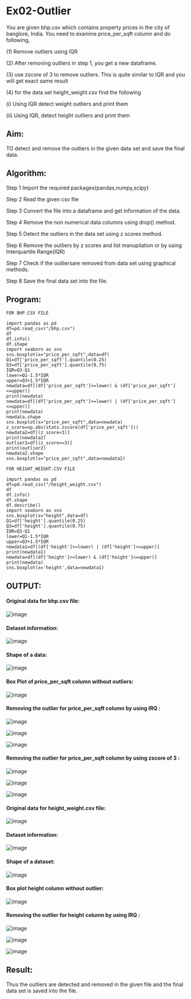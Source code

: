 # Ex02-Outlier
You are given bhp.csv which contains property prices in the city of banglore, India. You need to examine price_per_sqft column and do following,

(1) Remove outliers using IQR

(2) After removing outliers in step 1, you get a new dataframe.

(3) use zscore of 3 to remove outliers. This is quite similar to IQR and you will get exact same result

(4) for the data set height_weight.csv find the following

(i) Using IQR detect weight outliers and print them

(ii) Using IQR, detect height outliers and print them

## Aim:
TO detect and remove the outliers in the given data set and save the final data.

## Algorithm:
Step 1
Import the required packages(pandas,numpy,scipy)

Step 2
Read the given csv file

Step 3
Convert the file into a dataframe and get information of the data.

Step 4
Remove the non numerical data columns using drop() method.

Step 5
Detect the outliers in the data set using z scores method.

Step 6
Remove the outliers by z scores and list manupilation or by using Interquartile Range(IQR)

Step 7
Check if the outliersare removed from data set using graphical methods.

Step 8
Save the final data set into the file.

## Program:
```
FOR BHP.CSV FILE

import pandas as pd
df=pd.read_csv("/bhp.csv")
df
df.info()
df.shape
import seaborn as sns
sns.boxplot(x="price_per_sqft",data=df)
Q1=df['price_per_sqft'].quantile(0.25)
Q3=df['price_per_sqft'].quantile(0.75)
IQR=Q3-Q1
lower=Q1-1.5*IQR
upper=Q3+1.5*IQR
newdata=df[(df['price_per_sqft']>=lower) & (df['price_per_sqft']<=upper)]
print(newdata)
newdata=df[(df['price_per_sqft']>=lower) | (df['price_per_sqft']<=upper)]
print(newdata)
newdata.shape
sns.boxplot(x="price_per_sqft",data=newdata)
z_score=np.abs(stats.zscore(df['price_per_sqft']))
newdata2=df[(z_score<3)]
print(newdata2)
outlier2=df[(z_score>=3)]
print(outlier2)
newdata2.shape
sns.boxplot(x="price_per_sqft",data=newdata2)

FOR HEIGHT_WEIGHT.CSV FILE

import pandas as pd
df=pd.read_csv("/height_weight.csv")
df
df.info()
df.shape
df.describe()
import seaborn as sns
sns.boxplot(x="height",data=df)
Q1=df['height'].quantile(0.25)
Q3=df['height'].quantile(0.75)
IQR=Q3-Q1
lower=Q1-1.5*IQR
upper=Q3+1.5*IQR
newdata1=df[(df['height']>=lower) | (df['height']<=upper)]
print(newdata1)
newdata=df[(df['height']>=lower) & (df['height']<=upper)]
print(newdata)
sns.boxplot(x='height',data=newdata1)
```
## OUTPUT:
#### Original data for bhp.csv file:
 
![image](https://github.com/Yuvaranithulasingam/ODD2023---Datascience---Ex-02/assets/121418522/e10bb3a9-b641-4ee7-9723-5d1d7984efdd)

#### Dataset information:
 
![image](https://github.com/Yuvaranithulasingam/ODD2023---Datascience---Ex-02/assets/121418522/38816f72-8267-4668-aebf-464ae59fd67d)

#### Shape of a data:

![image](https://github.com/Yuvaranithulasingam/ODD2023---Datascience---Ex-02/assets/121418522/72a124a8-9cd1-4569-ad2a-175e705614bb)

#### Box Plot of price_per_sqft column without outliers:

![image](https://github.com/Yuvaranithulasingam/ODD2023---Datascience---Ex-02/assets/121418522/5d30f29b-5895-4283-8a15-e5911b4a5273)

#### Removing the outlier for price_per_sqft column by using IRQ :

![image](https://github.com/Yuvaranithulasingam/ODD2023---Datascience---Ex-02/assets/121418522/3315b091-1878-4bf7-af46-22b902dac0a3)

![image](https://github.com/Yuvaranithulasingam/ODD2023---Datascience---Ex-02/assets/121418522/08eb1088-795a-4faa-9326-ee538b403456)

![image](https://github.com/Yuvaranithulasingam/ODD2023---Datascience---Ex-02/assets/121418522/235388ed-c469-46d3-a453-49c7015f80c8)

#### Removing the outlier for price_per_sqft column by using zscore of 3 :

![image](https://github.com/Yuvaranithulasingam/ODD2023---Datascience---Ex-02/assets/121418522/38140855-ea08-4740-93b0-5fd1d6930dd1)

![image](https://github.com/Yuvaranithulasingam/ODD2023---Datascience---Ex-02/assets/121418522/567ca3e2-74cd-411f-abf7-24c3a9f482b7)

![image](https://github.com/Yuvaranithulasingam/ODD2023---Datascience---Ex-02/assets/121418522/06ff570b-b0db-47ae-a8ab-b5146da18ebd)

#### Original data for height_weight.csv file:

![image](https://github.com/Yuvaranithulasingam/ODD2023---Datascience---Ex-02/assets/121418522/735932f9-58ed-446e-9d5a-5474a606af2c)

#### Dataset information:

![image](https://github.com/Yuvaranithulasingam/ODD2023---Datascience---Ex-02/assets/121418522/a6a5b7f0-56b6-4cd5-8472-271a755689c6)

#### Shape of a dataset:

![image](https://github.com/Yuvaranithulasingam/ODD2023---Datascience---Ex-02/assets/121418522/c330aa96-2008-4a4a-ac91-9ae30cf84894)

#### Box plot height column without outlier:

![image](https://github.com/Yuvaranithulasingam/ODD2023---Datascience---Ex-02/assets/121418522/ecb98058-2e13-45ea-8a4c-e186beb1ac83)

#### Removing the outlier for height column by using IRQ :

![image](https://github.com/Yuvaranithulasingam/ODD2023---Datascience---Ex-02/assets/121418522/9c8f342c-610f-48a7-8fa4-dbaf7880eeb3)

![image](https://github.com/Yuvaranithulasingam/ODD2023---Datascience---Ex-02/assets/121418522/6f5e8c88-f43e-4e90-be5d-37e0d49580c1)

![image](https://github.com/Yuvaranithulasingam/ODD2023---Datascience---Ex-02/assets/121418522/8169c62a-2ead-4ffd-99fd-9d8c5d6c6d06)

## Result:
Thus the outliers are detected and removed in the given file and the final data set is saved into the file.
